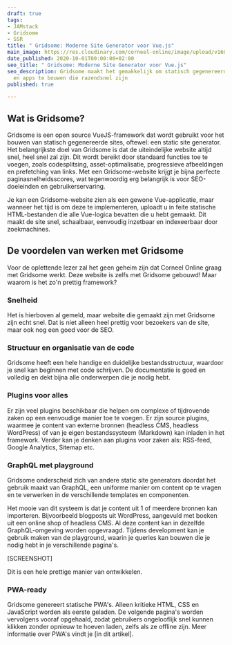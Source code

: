 ```yaml
---
draft: true
tags:
- JAMstack
- Gridsome
- SSR
title: " Gridsome: Moderne Site Generator voor Vue.js"
main_image: https://res.cloudinary.com/corneel-online/image/upload/v1603287588/corneel/gridsome-alt_oalnho.jpg
date_published: 2020-10-01T00:00:00+02:00
seo_title: " Gridsome: Moderne Site Generator voor Vue.js"
seo_description: Gridsome maakt het gemakkelijk om statisch gegenereerde websites
  en apps te bouwen die razendsnel zijn
published: true

---
```

## Wat is Gridsome?

Gridsome is een open source VueJS-framework dat wordt gebruikt voor het bouwen van statisch gegenereerde sites, oftewel: een static site generator. Het belangrijkste doel van Gridsome is dat de uiteindelijke website altijd snel, heel snel zal zijn. Dit wordt bereikt door standaard functies toe te voegen, zoals codesplitsing, asset-optimalisatie, progressieve afbeeldingen en prefetching van links. Met een Gridsome-website krijgt je bijna perfecte paginasnelheidsscores, wat tegenwoordig erg belangrijk is voor SEO-doeleinden en gebruikerservaring.

Je kan een Gridsome-website zien als een gewone Vue-applicatie, maar wanneer het tijd is om deze te implementeren, uploadt u in feite statische HTML-bestanden die alle Vue-logica bevatten die u hebt gemaakt. Dit maakt de site snel, schaalbaar, eenvoudig inzetbaar en indexeerbaar door zoekmachines.

## De voordelen van werken met Gridsome

Voor de oplettende lezer zal het geen geheim zijn dat Corneel Online graag met Gridsome werkt. Deze website is zelfs met Gridsome gebouwd! Maar waarom is het zo'n prettig framework?

### Snelheid

Het is hierboven al gemeld, maar website die gemaakt zijn met Gridsome zijn echt snel. Dat is niet alleen heel prettig voor bezoekers van de site, maar ook nog een goed voor de SEO.

### Structuur en organisatie van de code

Gridsome heeft een hele handige en duidelijke bestandsstructuur, waardoor je snel kan beginnen met code schrijven. De documentatie is goed en volledig en dekt bijna alle onderwerpen die je nodig hebt.

### Plugins voor alles

Er zijn veel plugins beschikbaar die helpen om complexe of tijdrovende zaken op een eenvoudige manier toe te voegen. Er zijn source plugins, waarmee je content van externe bronnen (headless CMS, headless WordPress) of van je eigen bestandssysteem (Markdown) kan inladen in het framework. Verder kan je denken aan plugins voor zaken als: RSS-feed, Google Analytics, Sitemap etc.

### GraphQL met playground

Gridsome onderscheid zich van andere static site generators doordat het gebruik maakt van GraphQL, een uniforme manier om content op te vragen en te verwerken in de verschillende templates en componenten.

Het mooie van dit systeem is dat je content uit 1 of meerdere bronnen kan importeren. Bijvoorbeeld blogposts uit WordPress, aangevuld met boeken uit een online shop of headless CMS. Al deze content kan in dezelfde GraphQL-omgeving worden opgevraagd. Tijdens development kan je gebruik maken van de playground, waarin je queries kan bouwen die je nodig hebt in je verschillende pagina's.

\[SCREENSHOT\]

Dit is een hele prettige manier van ontwikkelen.

### PWA-ready

Gridsome genereert statische PWA's. Alleen kritieke HTML, CSS en JavaScript worden als eerste geladen. De volgende pagina's worden vervolgens vooraf opgehaald, zodat gebruikers ongelooflijk snel kunnen klikken zonder opnieuw te hoeven laden, zelfs als ze offline zijn. Meer informatie over PWA's vindt je \[in dit artikel\].